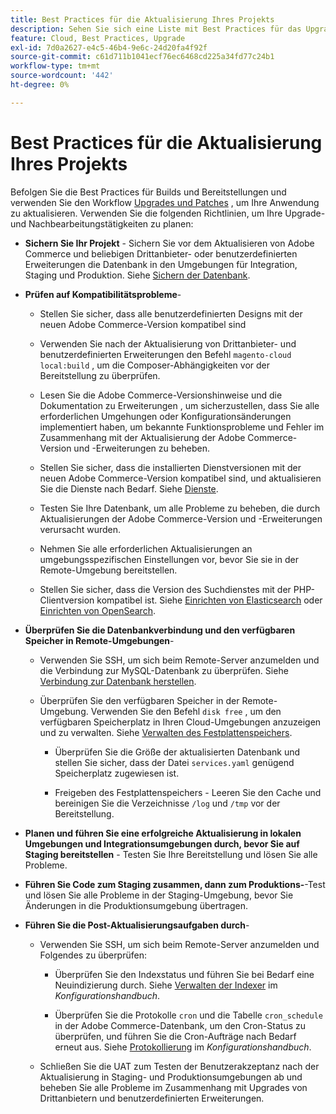 ```yaml
---
title: Best Practices für die Aktualisierung Ihres Projekts
description: Sehen Sie sich eine Liste mit Best Practices für das Upgrade Ihrer Projektdateien an.
feature: Cloud, Best Practices, Upgrade
exl-id: 7d0a2627-e4c5-46b4-9e6c-24d20fa4f92f
source-git-commit: c61d711b1041ecf76ec6468cd225a34fd77c24b1
workflow-type: tm+mt
source-wordcount: '442'
ht-degree: 0%

---
```


# Best Practices für die Aktualisierung Ihres Projekts

Befolgen Sie die Best Practices für Builds und Bereitstellungen und verwenden Sie den Workflow [Upgrades und Patches](../development/commerce-version.md) , um Ihre Anwendung zu aktualisieren. Verwenden Sie die folgenden Richtlinien, um Ihre Upgrade- und Nachbearbeitungstätigkeiten zu planen:

- **Sichern Sie Ihr Projekt** - Sichern Sie vor dem Aktualisieren von Adobe Commerce und beliebigen Drittanbieter- oder benutzerdefinierten Erweiterungen die Datenbank in den Umgebungen für Integration, Staging und Produktion. Siehe [Sichern der Datenbank](../development/commerce-version.md#project-backup).

- **Prüfen auf Kompatibilitätsprobleme**-

   - Stellen Sie sicher, dass alle benutzerdefinierten Designs mit der neuen Adobe Commerce-Version kompatibel sind

   - Verwenden Sie nach der Aktualisierung von Drittanbieter- und benutzerdefinierten Erweiterungen den Befehl `magento-cloud local:build` , um die Composer-Abhängigkeiten vor der Bereitstellung zu überprüfen.

   - Lesen Sie die Adobe Commerce-Versionshinweise und die Dokumentation zu Erweiterungen , um sicherzustellen, dass Sie alle erforderlichen Umgehungen oder Konfigurationsänderungen implementiert haben, um bekannte Funktionsprobleme und Fehler im Zusammenhang mit der Aktualisierung der Adobe Commerce-Version und -Erweiterungen zu beheben.

   - Stellen Sie sicher, dass die installierten Dienstversionen mit der neuen Adobe Commerce-Version kompatibel sind, und aktualisieren Sie die Dienste nach Bedarf. Siehe [Dienste](../services/services-yaml.md).

   - Testen Sie Ihre Datenbank, um alle Probleme zu beheben, die durch Aktualisierungen der Adobe Commerce-Version und -Erweiterungen verursacht wurden.

   - Nehmen Sie alle erforderlichen Aktualisierungen an umgebungsspezifischen Einstellungen vor, bevor Sie sie in der Remote-Umgebung bereitstellen.

   - Stellen Sie sicher, dass die Version des Suchdienstes mit der PHP-Clientversion kompatibel ist. Siehe [Einrichten von Elasticsearch](../services/elasticsearch.md) oder [Einrichten von OpenSearch](../services/opensearch.md).

- **Überprüfen Sie die Datenbankverbindung und den verfügbaren Speicher in Remote-Umgebungen**-

   - Verwenden Sie SSH, um sich beim Remote-Server anzumelden und die Verbindung zur MySQL-Datenbank zu überprüfen. Siehe [Verbindung zur Datenbank herstellen](../services/mysql.md#connect-to-the-database).

   - Überprüfen Sie den verfügbaren Speicher in der Remote-Umgebung. Verwenden Sie den Befehl `disk free` , um den verfügbaren Speicherplatz in Ihren Cloud-Umgebungen anzuzeigen und zu verwalten. Siehe [Verwalten des Festplattenspeichers](../storage/manage-disk-space.md).

      - Überprüfen Sie die Größe der aktualisierten Datenbank und stellen Sie sicher, dass der Datei `services.yaml` genügend Speicherplatz zugewiesen ist.

      - Freigeben des Festplattenspeichers - Leeren Sie den Cache und bereinigen Sie die Verzeichnisse `/log` und `/tmp` vor der Bereitstellung.

- **Planen und führen Sie eine erfolgreiche Aktualisierung in lokalen Umgebungen und Integrationsumgebungen durch, bevor Sie auf Staging bereitstellen** - Testen Sie Ihre Bereitstellung und lösen Sie alle Probleme.

- **Führen Sie Code zum Staging zusammen, dann zum Produktions-**-Test und lösen Sie alle Probleme in der Staging-Umgebung, bevor Sie Änderungen in die Produktionsumgebung übertragen.

- **Führen Sie die Post-Aktualisierungsaufgaben durch**-

   - Verwenden Sie SSH, um sich beim Remote-Server anzumelden und Folgendes zu überprüfen:

      - Überprüfen Sie den Indexstatus und führen Sie bei Bedarf eine Neuindizierung durch. Siehe [Verwalten der Indexer](https://experienceleague.adobe.com/docs/commerce-operations/configuration-guide/cli/manage-indexers.html) im _Konfigurationshandbuch_.

      - Überprüfen Sie die Protokolle `cron` und die Tabelle `cron_schedule` in der Adobe Commerce-Datenbank, um den Cron-Status zu überprüfen, und führen Sie die Cron-Aufträge nach Bedarf erneut aus.
Siehe [Protokollierung](https://experienceleague.adobe.com/docs/commerce-operations/configuration-guide/cli/configure-cron-jobs.html#logging) im _Konfigurationshandbuch_.

   - Schließen Sie die UAT zum Testen der Benutzerakzeptanz nach der Aktualisierung in Staging- und Produktionsumgebungen ab und beheben Sie alle Probleme im Zusammenhang mit Upgrades von Drittanbietern und benutzerdefinierten Erweiterungen.
